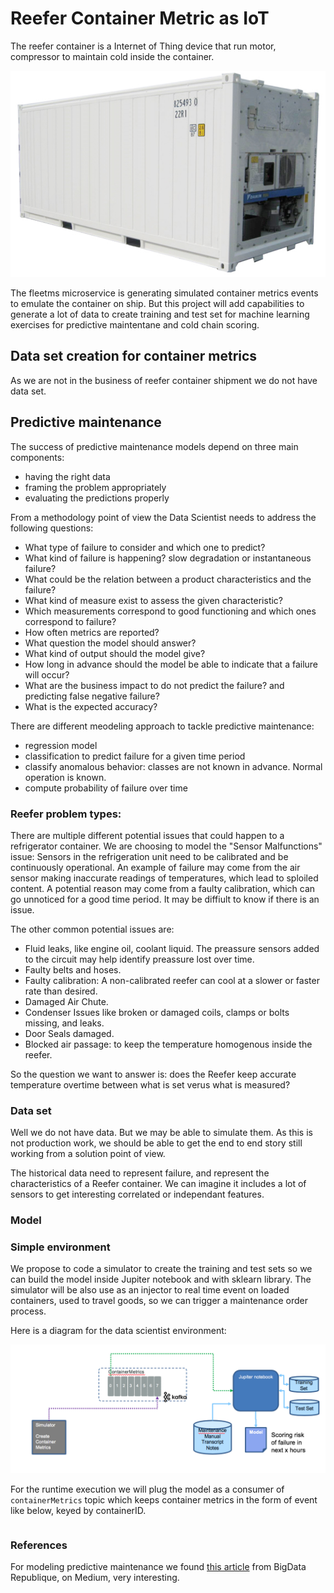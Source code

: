 # Reefer Container Metric as IoT

The reefer container is a Internet of Thing device that run motor, compressor to maintain cold inside the container.

![Reefer](images/reefer.png)

The fleetms microservice is generating simulated container metrics events to emulate the container on ship. But this project will add capabilities to generate a lot of data to create training and test set for machine learning exercises for predictive maintentane and cold chain scoring.

## Data set creation for container metrics

As we are not in the business of reefer container shipment we do not have data set. 


## Predictive maintenance
The success of predictive maintenance models depend on three main components: 

* having the right data
* framing the problem appropriately 
* evaluating the predictions properly

From a methodology point of view the Data Scientist needs to address the following questions:

* What type of failure to consider and which one to predict?
* What kind of failure is happening? slow degradation or instantaneous failure?
* What could be the relation between a product characteristics and the failure?
* What kind of measure exist to assess the given characteristic?
* Which measurements correspond to good functioning and which ones correspond to failure?
* How often metrics are reported?
* What question the model should answer?
* What kind of output should the model give?
* How long in advance should the model be able to indicate that a failure will occur?
* What are the business impact to do not predict the failure? and predicting false negative failure?
* What is the expected accuracy?  

There are different meodeling approach to tackle predictive maintenance:

* regression model
* classification to predict failure for a given time period
* classify anomalous behavior: classes are not known in advance. Normal operation is known.
* compute probability of failure over time

### Reefer problem types:

There are multiple different potential issues that could happen to a refrigerator container. We are choosing to model the "Sensor Malfunctions" issue: Sensors in the refrigeration unit need to be calibrated and be continuously operational. An example of failure may come from the air sensor making inaccurate readings of temperatures, which lead to sploiled content. A potential reason may come from a faulty calibration, which can go unnoticed for a good time period. It may be diffiult to know if there is an issue. 

The other common potential issues are:
* Fluid leaks, like engine oil, coolant liquid. The preassure sensors added to the circuit may help identify preassure lost over time.
* Faulty belts and hoses.
* Faulty calibration: A non-calibrated reefer can cool at a slower or faster rate than desired.
* Damaged Air Chute.
* Condenser Issues like broken or damaged coils, clamps or bolts missing, and leaks.
* Door Seals damaged. 
* Blocked air passage: to keep the temperature homogenous inside the reefer.

So the question we want to answer is: does the Reefer keep accurate temperature overtime between what is set verus what is measured?

### Data set

Well we do not have data. But we may be able to simulate them. As this is not production work, we should be able to get the end to end story still working from a solution point of view.

The historical data need to represent failure, and represent the characteristics of a Reefer container. We can imagine it includes a lot of sensors to get interesting correlated or independant features.

### Model


### Simple environment

We propose to code a simulator to create the training and test sets so we can build the model inside Jupiter notebook and with sklearn library. The simulator will be also use as an injector to real time event on loaded containers, used to travel goods, so we can trigger a maintenance order process.

Here is a diagram for the data scientist environment:

![](images/ds-env.png)

For the runtime execution we will plug the model as a consumer of `containerMetrics` topic which keeps container metrics in the form of event like below, keyed by containerID.

```json

```


### References

For modeling predictive maintenance we found [this article](https://medium.com/bigdatarepublic/machine-learning-for-predictive-maintenance-where-to-start-5f3b7586acfb) from BigData Republique, on Medium, very interesting. 


